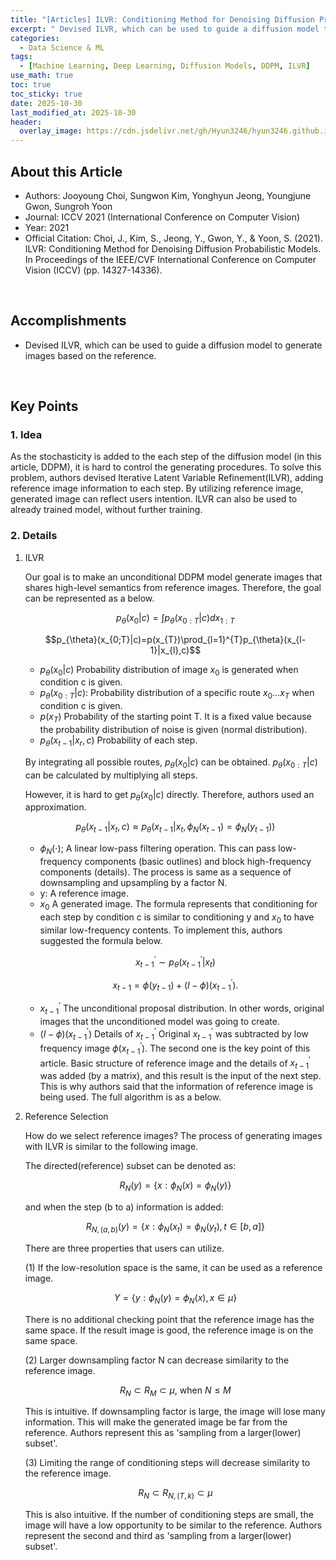 ```yaml
---
title: "[Articles] ILVR: Conditioning Method for Denoising Diffusion Probabilistic Models"
excerpt: " Devised ILVR, which can be used to guide a diffusion model to generate images based on the reference."
categories:
  - Data Science & ML
tags:
  - [Machine Learning, Deep Learning, Diffusion Models, DDPM, ILVR]
use_math: true
toc: true
toc_sticky: true
date: 2025-10-30
last_modified_at: 2025-10-30
header:
  overlay_image: https://cdn.jsdelivr.net/gh/Hyun3246/hyun3246.github.io@master/image/overlay%20image/Research%20Paper.png
---
```


## About this Article
- Authors: Jooyoung Choi, Sungwon Kim, Yonghyun Jeong, Youngjune Gwon, Sungroh Yoon
- Journal: ICCV 2021 (International Conference on Computer Vision)
- Year: 2021
- Official Citation: Choi, J., Kim, S., Jeong, Y., Gwon, Y., & Yoon, S. (2021). ILVR: Conditioning Method for Denoising Diffusion Probabilistic Models. In Proceedings of the IEEE/CVF International Conference on Computer Vision (ICCV) (pp. 14327-14336).

<br/>

## Accomplishments
- Devised ILVR, which can be used to guide a diffusion model to generate images based on the reference.

<br/>

## Key Points

### 1. Idea
As the stochasticity is added to the each step of the diffusion model (in this article, DDPM), it is hard to control the generating procedures.
To solve this problem, authors devised Iterative Latent Variable Refinement(ILVR), adding reference image information to each step.
By utilizing reference image, generated image can reflect users intention.
ILVR can also be used to already trained model, without further training.

### 2. Details
1. ILVR

    Our goal is to make an unconditional DDPM model generate images that shares high-level semantics from reference images.
    Therefore, the goal can be represented as a below.

    $$p_{\theta}(x_{0}|c)=\int p_{\theta}(x_{0:T}|c)dx_{1:T}$$

    $$p_{\theta}(x_{0;T}|c)=p(x_{T})\prod_{l=1}^{T}p_{\theta}(x_{l-1}|x_{l},c)$$

    - $p_{\theta}(x_{0}|c)$ Probability distribution of image $x_{0}$ is generated when condition c is given.
    - $p_{\theta}(x_{0:T}|c)$: Probability distribution of a specific route $x_{0}...x_{T}$ when condition c is given.
    - $p(x_{T})$ Probability of the starting point T. It is a fixed value because the probability distribution of noise is given (normal distribution).
    - $p_{\theta}(x_{t-1}|x_{r},c)$ Probability of each step.

    By integrating all possible routes, $p_{\theta}(x_{0}|c)$ can be obtained. $p_{\theta}(x_{0:T}|c)$ can be calculated by multiplying all steps.

    However, it is hard to get $p_{\theta}(x_{0}|c)$ directly. Therefore, authors used an approximation.

    $$p_{\theta}(x_{t-1}|x_{t},c)\approx p_{\theta}(x_{t-1}|x_{t},\phi_{N}(x_{t-1})=\phi_{N}(y_{t-1}))$$

    - $\phi_{N}(\cdot);$ A linear low-pass filtering operation. This can pass low-frequency components (basic outlines) and block high-frequency components (details).
    The process is same as a sequence of downsampling and upsampling by a factor N.
    - y: A reference image.
    - $x_{0}$ A generated image.
    The formula represents that conditioning for each step by condition c is similar to conditioning y and $x_{0}$ to have similar low-frequency contents.
    To implement this, authors suggested the formula below.

    $$x_{t-1}^{\prime}\sim p_{\theta}(x_{t-1}^{\prime}|x_{t})$$

    $$x_{t-1}=\phi(y_{t-1})+(I-\phi)(x_{t-1}^{\prime}).$$

    - $x_{t-1}^{\prime}$ The unconditional proposal distribution. In other words, original images that the unconditioned model was going to create.
    - $(I-\phi)(x_{t-1}^{\prime})$ Details of $x_{t-1}^{\prime}$ Original ${x_{t-1}}^{\prime}$ was subtracted by low frequency image $\phi(x_{t-1}^{\prime}).$
    The second one is the key point of this article.
    Basic structure of reference image and the details of $x_{t-1}^{\prime}$ was added (by a matrix), and this result is the input of the next step.
    This is why authors said that the information of reference image is being used.
    The full algorithm is as a below.

2) Reference Selection

    How do we select reference images? The process of generating images with ILVR is similar to the following image.

    The directed(reference) subset can be denoted as:

    $$R_{N}(y)=\{x:\phi_{N}(x)=\phi_{N}(y)\}$$

    and when the step (b to a) information is added:

    $$R_{N,(a,b)}(y)=\{x:\phi_{N}(x_{t})=\phi_{N}(y_{t}),t\in[b,a]\}$$

    There are three properties that users can utilize.

    (1) If the low-resolution space is the same, it can be used as a reference image.

    $$Y=\{y:\phi_{N}(y)=\phi_{N}(x),x\in\mu\}$$

    There is no additional checking point that the reference image has the same space. If the result image is good, the reference image is on the same space.

    (2) Larger downsampling factor N can decrease similarity to the reference image.

    $$R_{N}\subset R_{M}\subset\mu \text{, when }N\le M$$

    This is intuitive. If downsampling factor is large, the image will lose many information. This will make the generated image be far from the reference. Authors represent this as 'sampling from a larger(lower) subset'.

    (3) Limiting the range of conditioning steps will decrease similarity to the reference image.

    $$R_{N}\subset R_{N,(T,k)}\subset\mu$$
    
    This is also intuitive. If the number of conditioning steps are small, the image will have a low opportunity to be similar to the reference.
    Authors represent the second and third as 'sampling from a larger(lower) subset'.
